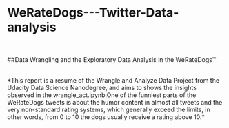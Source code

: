 # WeRateDogs---Twitter-Data-analysis

<br>

##Data Wrangling and the Exploratory Data Analysis in the WeRateDogs™

<br>
*This report is a resume of the Wrangle and Analyze Data Project from the Udacity Data Science
Nanodegree, and aims to shows the insights observed in the wrangle_act.ipynb.One of the funniest parts
of the WeRateDogs tweets is about the humor content in almost all tweets and the very non-standard
rating systems, which generally exceed the limits, in other words, from 0 to 10 the dogs usually receive a
rating above 10.*
